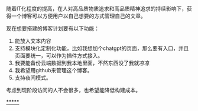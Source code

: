 随着IT化程度的提高，在人对高品质物质追求和高品质精神追求的持续影响下，获得一个博客可以方便用户以自己想要的方式管理自己的文章。

现在想要搭建的博客计划要有以下功能：

1. 能放入文本内容
2. 支持模块化定制化功能，比如我想加个chatgpt的页面，那么要有入口，并且页面要统一，可以作为插件方式接入。
3. 我要能备份云端数据到我本地里面，不然东西没了我就凉凉
4. 我希望用github来管理这个博客。
5. 支持夜间模式。
 

考虑到现阶段访问的人不会很多，也希望能降低构建成本。


[*****](Develop/CPP%20BEA/9.3%20知识博客/9.3%20知识博客.md)
